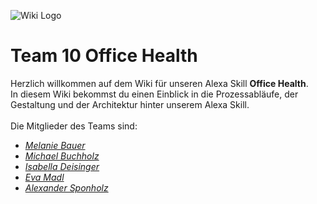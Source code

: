 ![Wiki Logo](https://github.com/ID-Start-Winter21/start-team-10/blob/0c1d9bfa1e412ed8d9f3225be02e5121394ca3a6/img-folder/wiki1_stripe_logo.png)

# Team 10 **Office Health** <br>
 
Herzlich willkommen auf dem Wiki für unseren Alexa Skill **Office Health**. <br>
In diesem Wiki bekommst du einen Einblick in die Prozessabläufe, der Gestaltung und der Architektur hinter unserem Alexa Skill. <br><br>
Die Mitglieder des Teams sind: 
- [_Melanie Bauer_](https://github.com/bauer30)
- [_Michael Buchholz_](https://github.com/m-m-mic)
- [_Isabella Deisinger_](https://github.com/IchIsabella)
- [_Eva Madl_](https://github.com/madlmaedl) 
- [_Alexander Sponholz_](https://github.com/Woodime) <br>
